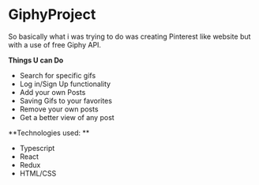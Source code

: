 # GiphyProject
So basically what i was trying to do was creating Pinterest like website but with a use of free Giphy API.

**Things U can Do**

* Search for specific gifs
* Log in/Sign Up functionality
* Add your own Posts
* Saving Gifs to your favorites
* Remove your own posts
* Get a better view of any post


**Technologies used: **

* Typescript
* React
* Redux
* HTML/CSS









